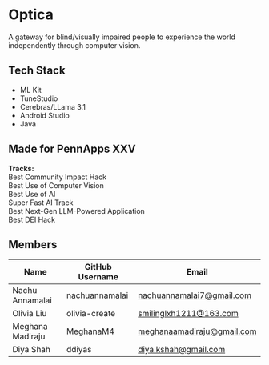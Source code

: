 # Optica
A gateway for blind/visually impaired people to experience the world independently through computer vision.

## Tech Stack
- ML Kit
- TuneStudio
- Cerebras/LLama 3.1
- Android Studio
- Java  

## Made for PennApps XXV
**Tracks:**       
Best Community Impact Hack    
Best Use of Computer Vision   
Best Use of AI    
Super Fast AI Track   
Best Next-Gen LLM-Powered Application    
Best DEI Hack   


## Members
| Name             | GitHub Username | Email                      |
| ---------------- | --------------- | -------------------------- |
| Nachu Annamalai  | nachuannamalai  | nachuannamalai7@gmail.com  |
| Olivia Liu       | olivia-create   | smilinglxh1211@163.com     | 
| Meghana Madiraju | MeghanaM4       | meghanaamadiraju@gmail.com |
| Diya Shah        | ddiyas          | diya.kshah@gmail.com       |
